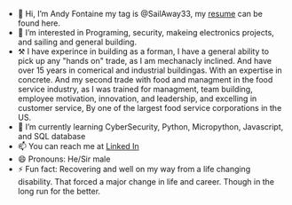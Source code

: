 - 👋 Hi, I’m Andy Fontaine my tag is @SailAway33, my <a href="https://sailaway33.github.io/Andy-resume/" target="_blank">resume</a> can be found here.
- 👀 I’m interested in Programing, security, makeing electronics projects, and sailing and general building.
- ⚒️ I have experince in building as a forman, I have a general ability to pick up any "hands on" trade, as I am mechanacly inclined. And have over 15 years in comerical and industrial buildingas. With an expertise in concrete. And my second trade with food and managment in the food service industry, as I was trained for managment, team building, employee motivation, innovation, and leadership, and excelling in customer service, By one of the largest food service corporations in the US.    
- 🌱 I’m currently learning CyberSecurity, Python, Micropython, Javascript, and SQL database
- 📫 You can reach me at <a href="https://www.linkedin.com/in/andy-fontaine" target="_blank">Linked In</a>
- 😄 Pronouns: He/Sir male
- ⚡ Fun fact: Recovering and well on my way from a life changing disability. That forced a major change in life and career. Though in the long run for the better. 

<!---
SailAway33/SailAway33 is a ✨ special ✨ repository because its `README.md` (this file) appears on your GitHub profile.
You can click the Preview link to take a look at your changes.
--->

